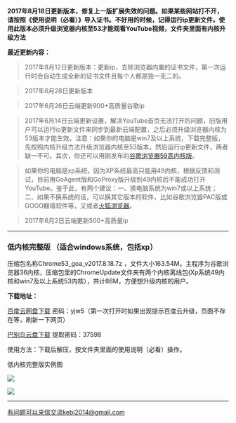 **2017年8月18日更新版本，修复上一版扩展失效的问题。如果某些网站打不开，请按照《使用说明（必看）》导入证书。不好用的时候，记得运行ip更新文件。使用此版本必须升级浏览器内核至53才能观看YouTube视频，文件夹里面有内核升级方法**

**最近更新内容：**

> 2017年8月12日更新版本：更新ip，去除浏览器内置的证书文件，第一次运行时会自动生成全新的证书文件且每个人都是独一无二的。

> 2017年6月28日更新版本

> 2017年6月26日云端更新900+高质量谷歌ip

> 2017年6月14日云端更新设置，解决YouTube首页无法打开的问题，旧版用户可以运行ip更新文件来同步到最新云端配置，之后必须升级浏览器内核为53版本才能生效。注意：如果你的电脑是win7及以上系统，下载完整版，先按照内核升级方法升级浏览器内核至53版本，然后运行ip更新文件，两者缺一不可。其次，你还可以用刚发布的[谷歌浏览器59高内核版](https://github.com/Alvin9999/new-pac/wiki/高内核版)。

> 如果你的电脑是xp系统，因为XP系统最高只能用49内核，根据反馈和测试，目前用GoAgent版和GoProxy版升级到49内核后不能成功打开YouTube。鉴于此，有两个建议：一、换电脑系统为win7或以上系统；二、如果不换系统的话，可以换其它版本的软件，比如谷歌浏览器PAC版或GOGO翻墙软件等，又或者[火狐浏览器](https://github.com/Alvin9999/new-pac/wiki/%E7%81%AB%E7%8B%90%E6%B5%8F%E8%A7%88%E5%99%A8%EF%BC%88GoAgent%E3%80%81GoProxy%E5%92%8CLantern%E7%89%88%EF%BC%89)。

> 2017年6月2日云端更新500+高质量ip


***

### 低内核完整版 （适合windows系统，包括xp）

压缩包名称Chrome53_goa_v2017.8.18.7z ，文件大小163.54M。主程序为谷歌浏览器36内核，压缩包里的ChromeUpdate文件夹有两个内核离线包(Xp系统49内核和win7及以上系统53内核），共计86M，方便想升级内核的用户。

**下载地址：**

[百度云网盘下载](http://pan.baidu.com/s/1i5KL3It) 密码：yjw5（第一次打开时如果出现提示百度云升级，页面不存在等，刷新一下网页）

[巴别鸟云盘下载](https://www.babel.cc/share.do?s=7018434709795345) 提取密码：37598


使用方法：下载后解压，按文件夹里面的使用说明（必看）操作。

低内核完整版实例图

![](https://raw.githubusercontent.com/Alvin9999/pac2/master/goagent综合版使用1.png)

![](https://raw.githubusercontent.com/Alvin9999/pac2/master/GOA1.png)


***

有问题可以来信交流kebi2014@gmail.com
